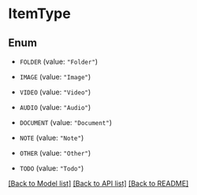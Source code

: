 # ItemType

## Enum


* `FOLDER` (value: `"Folder"`)

* `IMAGE` (value: `"Image"`)

* `VIDEO` (value: `"Video"`)

* `AUDIO` (value: `"Audio"`)

* `DOCUMENT` (value: `"Document"`)

* `NOTE` (value: `"Note"`)

* `OTHER` (value: `"Other"`)

* `TODO` (value: `"Todo"`)


[[Back to Model list]](../README.md#documentation-for-models) [[Back to API list]](../README.md#documentation-for-api-endpoints) [[Back to README]](../README.md)


